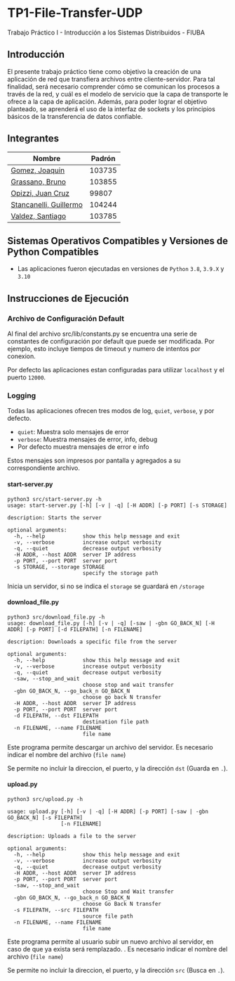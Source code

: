 # TP1-File-Transfer-UDP

Trabajo Práctico I - Introducción a los Sistemas Distribuidos - FIUBA
## Introducción
El presente trabajo práctico tiene como objetivo la creación de una aplicación de red que transfiera archivos entre cliente-servidor. 
Para tal finalidad, será necesario comprender cómo se comunican los procesos a través de la red, y cuál es el modelo de servicio que la capa de transporte le ofrece a la capa de aplicación.
Además, para poder lograr el objetivo planteado, se aprenderá el uso de la interfaz de sockets y los principios básicos de la transferencia de datos confiable.

## Integrantes

| Nombre                                                        | Padrón |
| ------------------------------------------------------------- | ------ |
| [Gomez, Joaquin](https://github.com/joaqogomez)               | 103735 |
| [Grassano, Bruno](https://github.com/brunograssano)           | 103855 |
| [Opizzi, Juan Cruz](https://github.com/JuanOpizzi)            | 99807  |
| [Stancanelli, Guillermo](https://github.com/guillermo-st)     | 104244 |
| [Valdez, Santiago](https://github.com/SantiValdezUlzurrun)    | 103785 |

## Sistemas Operativos Compatibles y Versiones de Python Compatibles
* Las aplicaciones fueron ejecutadas en versiones de `Python` `3.8`, `3.9.X` y `3.10`

## Instrucciones de Ejecución

### Archivo de Configuración Default

Al final del archivo src/lib/constants.py se encuentra una serie de constantes de configuración por default que puede ser modificada. Por ejemplo, esto incluye tiempos de timeout y numero de intentos por conexion.

Por defecto las aplicaciones estan configuradas para utilizar `localhost` y el puerto `12000`.

### Logging
Todas las aplicaciones ofrecen tres modos de log, `quiet`, `verbose`, y por defecto.
* `quiet`: Muestra solo mensajes de error
* `verbose`: Muestra mensajes de error, info, debug
* Por defecto muestra mensajes de error e info

Estos mensajes son impresos por pantalla y agregados a su correspondiente archivo.

#### start-server.py

```
python3 src/start-server.py -h
usage: start-server.py [-h] [-v | -q] [-H ADDR] [-p PORT] [-s STORAGE]

description: Starts the server

optional arguments:
  -h, --help            show this help message and exit
  -v, --verbose         increase output verbosity
  -q, --quiet           decrease output verbosity
  -H ADDR, --host ADDR  server IP address
  -p PORT, --port PORT  server port
  -s STORAGE, --storage STORAGE
                        specify the storage path
```

Inicia un servidor, si no se indica el `storage` se guardará en `/storage` 

#### download_file.py

```
python3 src/download_file.py -h
usage: download_file.py [-h] [-v | -q] [-saw | -gbn GO_BACK_N] [-H ADDR] [-p PORT] [-d FILEPATH] [-n FILENAME]

description: Downloads a specific file from the server

optional arguments:
  -h, --help            show this help message and exit
  -v, --verbose         increase output verbosity
  -q, --quiet           decrease output verbosity
  -saw, --stop_and_wait
                        choose stop and wait transfer
  -gbn GO_BACK_N, --go_back_n GO_BACK_N
                        choose go back N transfer
  -H ADDR, --host ADDR  server IP address
  -p PORT, --port PORT  server port
  -d FILEPATH, --dst FILEPATH
                        destination file path
  -n FILENAME, --name FILENAME
                        file name
```

Este programa permite descargar un archivo del servidor. Es necesario indicar el nombre del archivo (`file name`)

Se permite no incluir la direccion, el puerto, y la dirección `dst` (Guarda en `.`).

#### upload.py

```
python3 src/upload.py -h

usage: upload.py [-h] [-v | -q] [-H ADDR] [-p PORT] [-saw | -gbn GO_BACK_N] [-s FILEPATH]
                 [-n FILENAME]

description: Uploads a file to the server

optional arguments:
  -h, --help            show this help message and exit
  -v, --verbose         increase output verbosity
  -q, --quiet           decrease output verbosity
  -H ADDR, --host ADDR  server IP address
  -p PORT, --port PORT  server port
  -saw, --stop_and_wait
                        choose Stop and Wait transfer
  -gbn GO_BACK_N, --go_back_n GO_BACK_N
                        choose Go Back N transfer
  -s FILEPATH, --src FILEPATH
                        source file path
  -n FILENAME, --name FILENAME
                        file name
```


Este programa permite al usuario subir un nuevo archivo al servidor, en caso de que ya exista será remplazado. . Es necesario indicar el nombre del archivo (`file name`)

Se permite no incluir la direccion, el puerto, y la dirección `src` (Busca en `.`).
